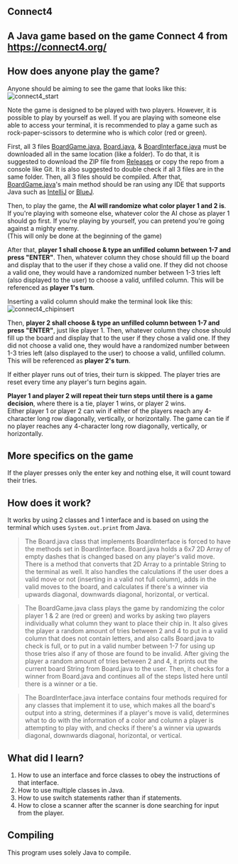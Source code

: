 ## Connect4
## A Java game based on the game Connect 4 from https://connect4.org/

## How does anyone play the game?

Anyone should be aiming to see the game that looks like this:
![connect4_start](https://user-images.githubusercontent.com/22280271/213864111-a801ad48-aa36-47b8-9618-8c06e46d6fdf.jpg)

Note the game is designed to be played with two players. However, it is possible to play by yourself as well.
If you are playing with someone else able to access your terminal, it is recommended to play a game such as rock-paper-scissors to determine who is which color (red or green).

First, all 3 files [BoardGame.java](https://github.com/bluelightspirit/Connect4/blob/main/BoardGame.java), 
[Board.java](https://github.com/bluelightspirit/Connect4/blob/main/Board.java), & 
[BoardInterface.java](https://github.com/bluelightspirit/Connect4/blob/main/BoardInterface.java) 
must be downloaded all in the same location (like a folder). To do that, it is suggested to download the ZIP file from [Releases](https://github.com/bluelightspirit/Connect4/releases/) or copy the repo from a console like Git. It is also suggested to double check if all 3 files are in the same folder. Then, all 3 files should be compiled. After that, [BoardGame.java](https://github.com/bluelightspirit/Connect4/blob/main/BoardGame.java)'s main method should be ran using any IDE that supports Java such as [IntelliJ](https://www.jetbrains.com/idea/download/) or [BlueJ](https://www.bluej.org/).

Then, to play the game, the **AI will randomize what color player 1 and 2 is**. If you're playing with someone else, whatever color the AI chose as player 1 should go first. If you're playing by yourself, you can pretend you're going against a mighty enemy.\
(This will only be done at the beginning of the game)

After that, **player 1 shall choose & type an unfilled column between 1-7 and press "ENTER"**. Then, whatever column they chose should fill up the board and display that to the user if they chose a valid one. If they did not choose a valid one, they would have a randomized number between 1-3 tries left (also displayed to the user) to choose a valid, unfilled column. This will be referenced as **player 1's turn**.

Inserting a valid column should make the terminal look like this:
![connect4_chipinsert](https://user-images.githubusercontent.com/22280271/213864189-7eebd2e1-b630-45fa-81e5-8ac4f764635c.jpg)

Then, **player 2 shall choose & type an unfilled column between 1-7 and press "ENTER"**, just like player 1. Then, whatever column they chose should fill up the board and display that to the user if they chose a valid one. If they did not choose a valid one, they would have a randomized number between 1-3 tries left (also displayed to the user) to choose a valid, unfilled column. This will be referenced as **player 2's turn**.

If either player runs out of tries, their turn is skipped. The player tries are reset every time any player's turn begins again.

**Player 1 and player 2 will repeat their turn steps until there is a game decision**, where there is a tie, player 1 wins, or player 2 wins.\
Either player 1 or player 2 can win if either of the players reach any 4-character long row diagonally, vertically, or horizontally.
The game can tie if no player reaches any 4-character long row diagonally, vertically, or horizontally.

## More specifics on the game

If the player presses only the enter key and nothing else, it will count toward their tries.

## How does it work?

It works by using 2 classes and 1 interface and is based on using the terminal which uses `System.out.print` from Java.

> The Board.java class that implements BoardInterface is forced to have the methods set in BoardInterface. Board.java holds a 6x7 2D Array of empty dashes that is changed based on any player's valid move. There is a method that converts that 2D Array to a printable String to the terminal as well. It also handles the calculations if the user does a valid move or not (inserting in a valid not full column), adds in the valid moves to the board, and calculates if there's a winner via upwards diagonal, downwards diagonal, horizontal, or vertical.

> The BoardGame.java class plays the game by randomizing the color player 1 & 2 are (red or green) and works by asking two players individually what column they want to place their chip in. It also gives the player a random amount of tries between 2 and 4 to put in a valid column that does not contain letters, and also calls Board.java to check is full, or to put in a valid number between 1-7 for using up those tries also if any of those are found to be invalid. After giving the player a random amount of tries between 2 and 4, it prints out the current board String from Board.java to the user. Then, it checks for a winner from Board.java and continues all of the steps listed here until there is a winner or a tie.

> The BoardInterface.java interface contains four methods required for any classes that implement it to use, which makes all the board's output into a string, determines if a player's move is valid, determines what to do with the information of a color and column a player is attempting to play with, and checks if there's a winner via upwards diagonal, downwards diagonal, horizontal, or vertical.

## What did I learn?

1) How to use an interface and force classes to obey the instructions of that interface.
2) How to use multiple classes in Java.
3) How to use switch statements rather than if statements.
4) How to close a scanner after the scanner is done searching for input from the player.

## Compiling

This program uses solely Java to compile.
